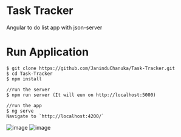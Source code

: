 # Task Tracker

Angular to do list app with json-server

# Run Application 
```
$ git clone https://github.com/JaninduChanuka/Task-Tracker.git
$ cd Task-Tracker
$ npm install

//run the server
$ npm run server (It will eun on http://localhost:5000)

//run the app
$ ng serve
Navigate to `http://localhost:4200/`

```
![image](https://user-images.githubusercontent.com/108678396/230785624-61b4e497-d445-4f3b-8c97-77f749b79218.png)
![image](https://user-images.githubusercontent.com/108678396/230785633-22bafa6d-9e5f-47ce-924b-ea1511ba22ef.png)

